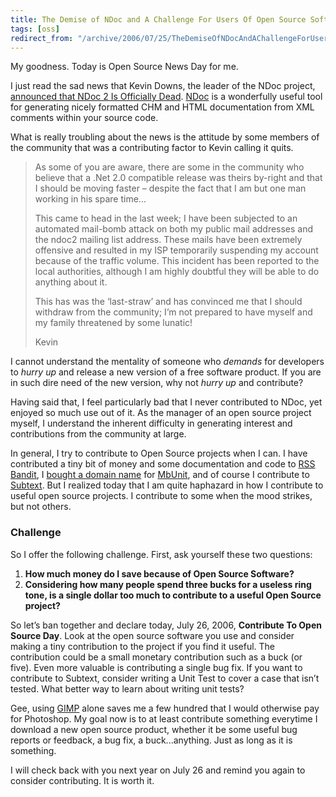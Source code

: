 ```yaml
---
title: The Demise of NDoc and A Challenge For Users Of Open Source Software
tags: [oss]
redirect_from: "/archive/2006/07/25/TheDemiseOfNDocAndAChallengeForUsersOfOpenSourceSoftware.aspx/"
---
```


My goodness. Today is Open Source News Day for me.

I just read the sad news that Kevin Downs, the leader of the NDoc
project, [announced that NDoc 2 Is Officially
Dead](http://www.charliedigital.com/PermaLink,guid,95b2ab68-ba92-413a-b758-2783cde5df9c.aspx "NDoc Is Dead").
[NDoc](http://ndoc.sourceforge.net/ "NDoc") is a wonderfully useful tool
for generating nicely formatted CHM and HTML documentation from XML
comments within your source code.

What is really troubling about the news is the attitude by some members
of the community that was a contributing factor to Kevin calling it
quits.

> As some of you are aware, there are some in the community who believe
> that a .Net 2.0 compatible release was theirs by-right and that I
> should be moving faster – despite the fact that I am but one man
> working in his spare time...
>
> This came to head in the last week; I have been subjected to an
> automated mail-bomb attack on both my public mail addresses and the
> ndoc2 mailing list address. These mails have been extremely offensive
> and resulted in my ISP temporarily suspending my account because of
> the traffic volume. This incident has been reported to the local
> authorities, although I am highly doubtful they will be able to do
> anything about it.
>
> This has was the ‘last-straw’ and has convinced me that I should
> withdraw from the community; I’m not prepared to have myself and my
> family threatened by some lunatic!
>
> Kevin

I cannot understand the mentality of someone who *demands* for
developers to *hurry up* and release a new version of a free software
product. If you are in such dire need of the new version, why not *hurry
up* and contribute?

Having said that, I feel particularly bad that I never contributed to
NDoc, yet enjoyed so much use out of it. As the manager of an open
source project myself, I understand the inherent difficulty in
generating interest and contributions from the community at large.

In general, I try to contribute to Open Source projects when I can. I
have contributed a tiny bit of money and some documentation and code to
[RSS Bandit](http://www.rssbandit.org/ "RSS Bandit"), I [bought a domain
name](https://haacked.com/archive/2006/06/05/IntroducingMBUnit.com.aspx "Introducing MbUnit.com")
for [MbUnit](http://mbunit.com/ "MbUnit"), and of course I contribute to
[Subtext](http://subtextproject.com/ "Subtext"). But I realized today
that I am quite haphazard in how I contribute to useful open source
projects. I contribute to some when the mood strikes, but not others.

### Challenge

So I offer the following challenge. First, ask yourself these two
questions:

1.  **How much money do I save because of Open Source Software?**
2.  **Considering how many people spend three bucks for a useless ring
    tone, is a single dollar too much to contribute to a useful Open
    Source project?**

So let’s ban together and declare today, July 26, 2006, **Contribute To
Open Source Day**. Look at the open source software you use and consider
making a tiny contribution to the project if you find it useful. The
contribution could be a small monetary contribution such as a buck (or
five). Even more valuable is contributing a single bug fix. If you want
to contribute to Subtext, consider writing a Unit Test to cover a case
that isn’t tested. What better way to learn about writing unit tests?

Gee, using [GIMP](http://www.gimp.org/ "GIMP") alone saves me a few
hundred that I would otherwise pay for Photoshop. My goal now is to at
least contribute something everytime I download a new open source
product, whether it be some useful bug reports or feedback, a bug fix, a
buck...anything. Just as long as it is something.

I will check back with you next year on July 26 and remind you again to
consider contributing. It is worth it.

